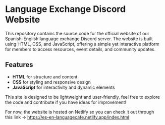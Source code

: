 # Language Exchange Discord Website

This repository contains the source code for the official website of our Spanish-English language exchange Discord server. The website is built using HTML, CSS, and JavaScript, offering a simple yet interactive platform for members to access resources, event details, and community updates.

## Features
- **HTML** for structure and content
- **CSS** for styling and responsive design
- **JavaScript** for interactivity and dynamic elements

This site is designed to be lightweight and user-friendly, feel free to explore the code and contribute if you have ideas for improvement!

For now, the website is hosted on Netlify so you can check it out through this link ->
https://es-en-languagecafe.netlify.app/index.html
